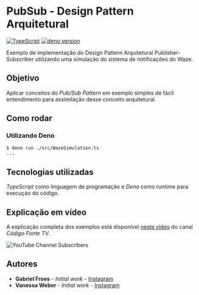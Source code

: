 # PubSub - Design Pattern Arquitetural

[![TypeScript](https://badges.frapsoft.com/typescript/code/typescript.svg?v=101)](https://www.typescriptlang.org/) [![deno version](https://img.shields.io/badge/deno-^1.37.2-lightgrey?logo=deno)](https://github.com/denoland/deno)

Exemplo de implementação do Design Pattern Arquitetural Publisher-Subscriber utilizando uma simulação do sistema de notificações do Waze.

## Objetivo

Aplicar conceitos do _Pub/Sub Pattern_ em exemplo simples de fácil entendimento para assimilação desse conceito arquitetural.

## Como rodar

### Utilizando Deno

```shell
$ deno run ./src/WazeSimulation.ts
...
```

## Tecnologias utilizadas

_TypeScript_ como linguagem de programação e _Deno_ como runtime para execução do código.

## Explicação em vídeo

A explicação completa dos exemplos está disponível [neste vídeo](<(https://youtube.com/@codigofontetv)>) do canal _Código Fonte TV_.

![YouTube Channel Subscribers](https://img.shields.io/youtube/channel/subscribers/UCFuIUoyHB12qpYa8Jpxoxow?style=social)

## Autores

- **Gabriel Froes** - _Initial work_ - [Instagram](https://www.instagram.com/gabrielroccofroes/)
- **Vanessa Weber** - _Initial work_ - [Instagram](https://www.instagram.com/vanessaweberfroes/)

